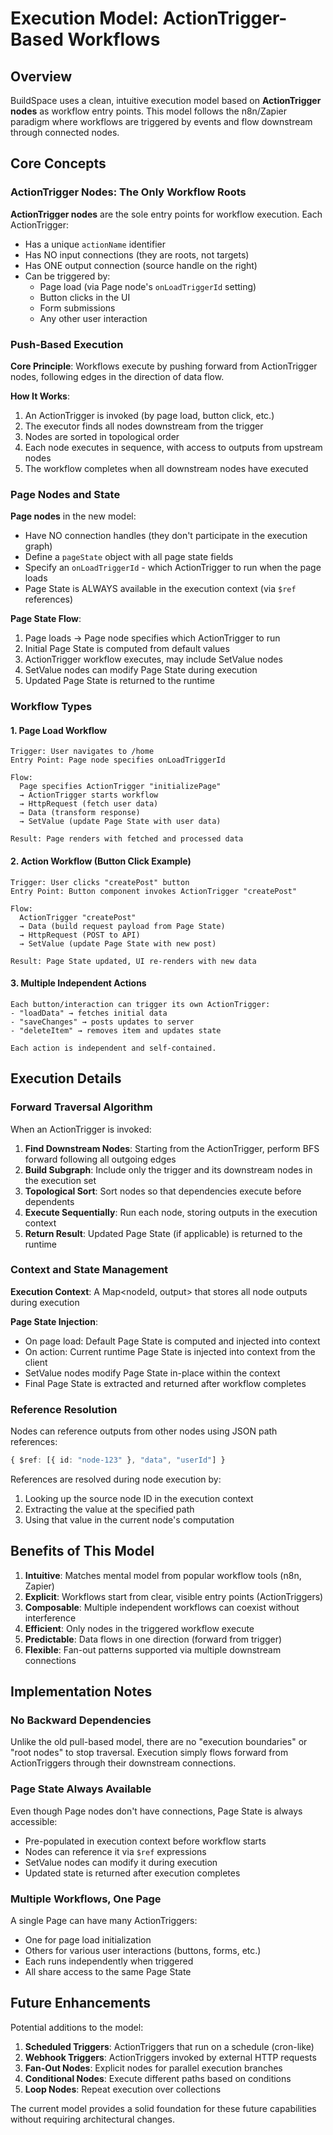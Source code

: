 # Execution Model: ActionTrigger-Based Workflows

## Overview

BuildSpace uses a clean, intuitive execution model based on **ActionTrigger nodes** as workflow entry points. This model follows the n8n/Zapier paradigm where workflows are triggered by events and flow downstream through connected nodes.

## Core Concepts

### ActionTrigger Nodes: The Only Workflow Roots

**ActionTrigger nodes** are the sole entry points for workflow execution. Each ActionTrigger:
- Has a unique `actionName` identifier
- Has NO input connections (they are roots, not targets)
- Has ONE output connection (source handle on the right)
- Can be triggered by:
  - Page load (via Page node's `onLoadTriggerId` setting)
  - Button clicks in the UI
  - Form submissions
  - Any other user interaction

### Push-Based Execution

**Core Principle**: Workflows execute by pushing forward from ActionTrigger nodes, following edges in the direction of data flow.

**How It Works**:
1. An ActionTrigger is invoked (by page load, button click, etc.)
2. The executor finds all nodes downstream from the trigger
3. Nodes are sorted in topological order
4. Each node executes in sequence, with access to outputs from upstream nodes
5. The workflow completes when all downstream nodes have executed

### Page Nodes and State

**Page nodes** in the new model:
- Have NO connection handles (they don't participate in the execution graph)
- Define a `pageState` object with all page state fields
- Specify an `onLoadTriggerId` - which ActionTrigger to run when the page loads
- Page State is ALWAYS available in the execution context (via `$ref` references)

**Page State Flow**:
1. Page loads → Page node specifies which ActionTrigger to run
2. Initial Page State is computed from default values
3. ActionTrigger workflow executes, may include SetValue nodes
4. SetValue nodes can modify Page State during execution
5. Updated Page State is returned to the runtime

### Workflow Types

#### 1. Page Load Workflow

```
Trigger: User navigates to /home
Entry Point: Page node specifies onLoadTriggerId

Flow:
  Page specifies ActionTrigger "initializePage"
  → ActionTrigger starts workflow
  → HttpRequest (fetch user data)
  → Data (transform response)
  → SetValue (update Page State with user data)
  
Result: Page renders with fetched and processed data
```

#### 2. Action Workflow (Button Click Example)

```
Trigger: User clicks "createPost" button
Entry Point: Button component invokes ActionTrigger "createPost"

Flow:
  ActionTrigger "createPost"
  → Data (build request payload from Page State)
  → HttpRequest (POST to API)
  → SetValue (update Page State with new post)
  
Result: Page State updated, UI re-renders with new data
```

#### 3. Multiple Independent Actions

```
Each button/interaction can trigger its own ActionTrigger:
- "loadData" → fetches initial data
- "saveChanges" → posts updates to server
- "deleteItem" → removes item and updates state

Each action is independent and self-contained.
```

## Execution Details

### Forward Traversal Algorithm

When an ActionTrigger is invoked:

1. **Find Downstream Nodes**: Starting from the ActionTrigger, perform BFS forward following all outgoing edges
2. **Build Subgraph**: Include only the trigger and its downstream nodes in the execution set
3. **Topological Sort**: Sort nodes so that dependencies execute before dependents
4. **Execute Sequentially**: Run each node, storing outputs in the execution context
5. **Return Result**: Updated Page State (if applicable) is returned to the runtime

### Context and State Management

**Execution Context**: A Map<nodeId, output> that stores all node outputs during execution

**Page State Injection**:
- On page load: Default Page State is computed and injected into context
- On action: Current runtime Page State is injected into context from the client
- SetValue nodes modify Page State in-place within the context
- Final Page State is extracted and returned after workflow completes

### Reference Resolution

Nodes can reference outputs from other nodes using JSON path references:
```typescript
{ $ref: [{ id: "node-123" }, "data", "userId"] }
```

References are resolved during node execution by:
1. Looking up the source node ID in the execution context
2. Extracting the value at the specified path
3. Using that value in the current node's computation

## Benefits of This Model

1. **Intuitive**: Matches mental model from popular workflow tools (n8n, Zapier)
2. **Explicit**: Workflows start from clear, visible entry points (ActionTriggers)
3. **Composable**: Multiple independent workflows can coexist without interference
4. **Efficient**: Only nodes in the triggered workflow execute
5. **Predictable**: Data flows in one direction (forward from trigger)
6. **Flexible**: Fan-out patterns supported via multiple downstream connections

## Implementation Notes

### No Backward Dependencies

Unlike the old pull-based model, there are no "execution boundaries" or "root nodes" to stop traversal. Execution simply flows forward from ActionTriggers through their downstream connections.

### Page State Always Available

Even though Page nodes don't have connections, Page State is always accessible:
- Pre-populated in execution context before workflow starts
- Nodes can reference it via `$ref` expressions
- SetValue nodes can modify it during execution
- Updated state is returned after execution completes

### Multiple Workflows, One Page

A single Page can have many ActionTriggers:
- One for page load initialization
- Others for various user interactions (buttons, forms, etc.)
- Each runs independently when triggered
- All share access to the same Page State

## Future Enhancements

Potential additions to the model:

1. **Scheduled Triggers**: ActionTriggers that run on a schedule (cron-like)
2. **Webhook Triggers**: ActionTriggers invoked by external HTTP requests
3. **Fan-Out Nodes**: Explicit nodes for parallel execution branches
4. **Conditional Nodes**: Execute different paths based on conditions
5. **Loop Nodes**: Repeat execution over collections

The current model provides a solid foundation for these future capabilities without requiring architectural changes.
